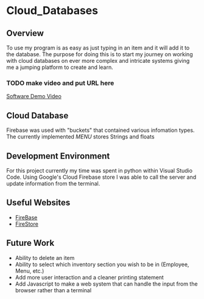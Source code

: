 # Cloud_Databases

## Overview

To use my program is as easy as just typing in an item and it will add it to the database. The purpose for doing this is to start my journey on working with cloud databases on ever more complex and intricate systems giving me a jumping platform to create and learn.

### TODO make video and put URL here
[Software Demo Video](http://youtube.link.goes.here)

## Cloud Database

Firebase was used with "buckets" that contained various infomation types. The currently implemented *MENU* stores Strings and floats

## Development Environment

For this project currently my time was spent in python within Visual Studio Code. Using Google's Cloud Firebase store I was able to call the server and update information from the terminal.

## Useful Websites

* [FireBase](https://console.firebase.google.com/u/0/)
* [FireStore](https://firebase.google.com/docs/firestore)

## Future Work

* Ability to delete an item
* Ability to select which inventory section you wish to be in (Employee, Menu, etc.)
* Add more user interaction and a cleaner printing statement
* Add Javascript to make a web system that can handle the input from the browser rather than a terminal
